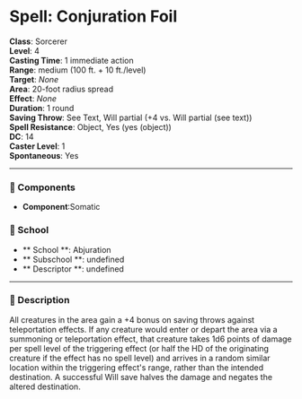 
# Spell: Conjuration Foil
**Class**: Sorcerer  
**Level**: 4  
**Casting Time**: 1 immediate action  
**Range**: medium (100 ft. + 10 ft./level)  
**Target**: _None_  
**Area**: 20-foot radius spread  
**Effect**: _None_  
**Duration**: 1 round  
**Saving Throw**: See Text, Will partial (+4 vs. Will partial (see text))  
**Spell Resistance**: Object, Yes (yes (object))  
**DC**: 14  
**Caster Level**: 1  
**Spontaneous**: Yes

---

### 🔮 Components
- **Component**:Somatic

### 🏫 School
- ** School **: Abjuration
- ** Subschool **: undefined
- ** Descriptor **: undefined
---

### 📜 Description
All creatures in the area gain a +4 bonus on saving throws against teleportation effects. If any creature would enter or depart the area via a summoning or teleportation effect, that creature takes 1d6 points of damage per spell level of the triggering effect (or half the HD of the originating creature if the effect has no spell level) and arrives in a random similar location within the triggering effect's range, rather than the intended destination. A successful Will save halves the damage and negates the altered destination.
